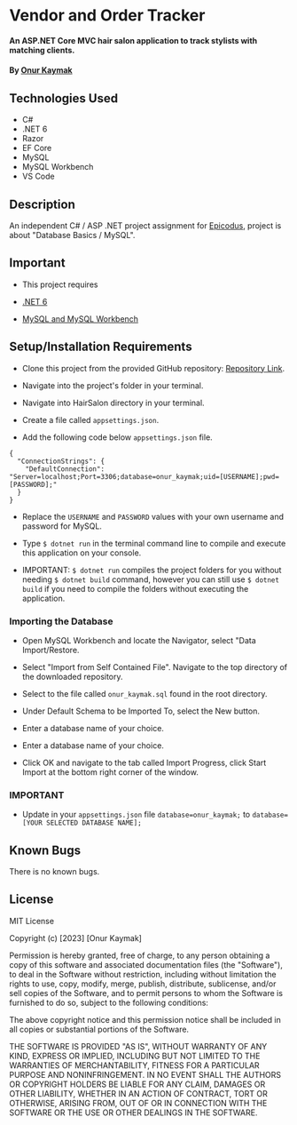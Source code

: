 # Vendor and Order Tracker

#### An ASP.NET Core MVC hair salon application to track stylists with matching clients.

#### By [Onur Kaymak](https://onurkaymak.com)

## Technologies Used

- C#
- .NET 6
- Razor
- EF Core
- MySQL
- MySQL Workbench
- VS Code

## Description

An independent C# / ASP .NET project assignment for [Epicodus](https://www.epicodus.com/), project is about "Database Basics / MySQL".

## Important

- This project requires

- [.NET 6](https://dotnet.microsoft.com/en-us/download/dotnet/6.0)

- [MySQL and MySQL Workbench](hhttps://www.mysql.com/downloads/)

## Setup/Installation Requirements

- Clone this project from the provided GitHub repository: [Repository Link](https://github.com/onurkaymak/hairSalon).

- Navigate into the project's folder in your terminal.

- Navigate into HairSalon directory in your terminal.

- Create a file called `appsettings.json`.

- Add the following code below `appsettings.json` file.

```
{
  "ConnectionStrings": {
    "DefaultConnection": "Server=localhost;Port=3306;database=onur_kaymak;uid=[USERNAME];pwd=[PASSWORD];"
  }
}

```

- Replace the `USERNAME` and `PASSWORD` values with your own username and password for MySQL.

- Type `$ dotnet run` in the terminal command line to compile and execute this application on your console.

- IMPORTANT: `$ dotnet run` compiles the project folders for you without needing `$ dotnet build` command, however you can still use `$ dotnet build` if you need to compile the folders without executing the application.

### Importing the Database

- Open MySQL Workbench and locate the Navigator, select "Data Import/Restore.

- Select "Import from Self Contained File". Navigate to the top directory of the downloaded repository.

- Select to the file called `onur_kaymak.sql` found in the root directory.

- Under Default Schema to be Imported To, select the New button.

- Enter a database name of your choice.

- Enter a database name of your choice.

- Click OK and navigate to the tab called Import Progress, click Start Import at the bottom right corner of the window.

### IMPORTANT

- Update in your `appsettings.json` file `database=onur_kaymak;` to `database=[YOUR SELECTED DATABASE NAME];`

## Known Bugs

There is no known bugs.

## License

MIT License

Copyright (c) [2023] [Onur Kaymak]

Permission is hereby granted, free of charge, to any person obtaining a copy
of this software and associated documentation files (the "Software"), to deal
in the Software without restriction, including without limitation the rights
to use, copy, modify, merge, publish, distribute, sublicense, and/or sell
copies of the Software, and to permit persons to whom the Software is
furnished to do so, subject to the following conditions:

The above copyright notice and this permission notice shall be included in all
copies or substantial portions of the Software.

THE SOFTWARE IS PROVIDED "AS IS", WITHOUT WARRANTY OF ANY KIND, EXPRESS OR
IMPLIED, INCLUDING BUT NOT LIMITED TO THE WARRANTIES OF MERCHANTABILITY,
FITNESS FOR A PARTICULAR PURPOSE AND NONINFRINGEMENT. IN NO EVENT SHALL THE
AUTHORS OR COPYRIGHT HOLDERS BE LIABLE FOR ANY CLAIM, DAMAGES OR OTHER
LIABILITY, WHETHER IN AN ACTION OF CONTRACT, TORT OR OTHERWISE, ARISING FROM,
OUT OF OR IN CONNECTION WITH THE SOFTWARE OR THE USE OR OTHER DEALINGS IN THE
SOFTWARE.
